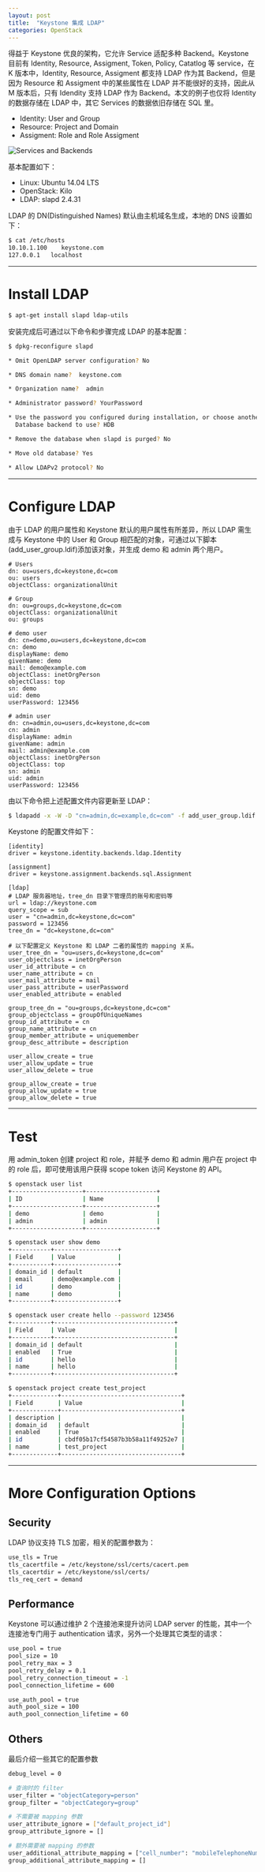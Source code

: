 ```yaml
---
layout: post
title:  "Keystone 集成 LDAP"
categories: OpenStack
---
```



得益于 Keystone 优良的架构，它允许 Service 适配多种 Backend。Keystone 目前有 Identity, Resource, Assigment, Token, Policy, Catatlog 等 service，在 K 版本中，Identity, Resource, Assigment 都支持 LDAP 作为其 Backend，但是因为 Resource 和 Assigment 中的某些属性在 LDAP 并不能很好的支持，因此从 M 版本后，只有 Idendity 支持 LDAP 作为 Backend。本文的例子也仅将 Identity 的数据存储在 LDAP 中，其它 Services 的数据依旧存储在 SQL 里。

- Identity: User and Group
- Resource: Project and Domain
- Assigment: Role and Role Assigment

![Services and Backends](http://7xp2eu.com1.z0.glb.clouddn.com/keystone%20service%20and%20backend.png?imageView2/1/w/1300/q/100) 

基本配置如下：

- Linux: Ubuntu 14.04 LTS
- OpenStack: Kilo
- LDAP: slapd 2.4.31

LDAP 的 DN(Distinguished Names) 默认由主机域名生成，本地的 DNS 设置如下：

~~~ bash
$ cat /etc/hosts
10.10.1.100    keystone.com
127.0.0.1   localhost
~~~
----------------

# Install LDAP

~~~ bash
$ apt-get install slapd ldap-utils
~~~

安装完成后可通过以下命令和步骤完成 LDAP 的基本配置：

~~~ bash
$ dpkg-reconfigure slapd

* Omit OpenLDAP server configuration? No

* DNS domain name?  keystone.com

* Organization name?  admin

* Administrator password? YourPassword

* Use the password you configured during installation, or choose another one
  Database backend to use? HDB

* Remove the database when slapd is purged? No

* Move old database? Yes

* Allow LDAPv2 protocol? No
~~~


---------------

# Configure LDAP

由于 LDAP 的用户属性和 Keystone 默认的用户属性有所差异，所以 LDAP 需生成与 Keystone 中的 User 和 Group 相匹配的对象，可通过以下脚本(add\_user\_group.ldif)添加该对象，并生成 demo 和 admin 两个用户。

~~~
# Users
dn: ou=users,dc=keystone,dc=com
ou: users
objectClass: organizationalUnit

# Group
dn: ou=groups,dc=keystone,dc=com
objectClass: organizationalUnit
ou: groups

# demo user
dn: cn=demo,ou=users,dc=keystone,dc=com
cn: demo
displayName: demo
givenName: demo
mail: demo@example.com
objectClass: inetOrgPerson
objectClass: top
sn: demo
uid: demo
userPassword: 123456

# admin user
dn: cn=admin,ou=users,dc=keystone,dc=com
cn: admin
displayName: admin
givenName: admin
mail: admin@example.com
objectClass: inetOrgPerson
objectClass: top
sn: admin
uid: admin
userPassword: 123456
~~~

由以下命令把上述配置文件内容更新至 LDAP：

~~~ bash
$ ldapadd -x -W -D "cn=admin,dc=example,dc=com" -f add_user_group.ldif
~~~

Keystone 的配置文件如下：

~~~
[identity]
driver = keystone.identity.backends.ldap.Identity

[assignment]
driver = keystone.assignment.backends.sql.Assignment

[ldap]
# LDAP 服务器地址，tree_dn 目录下管理员的账号和密码等
url = ldap://keystone.com              
query_scope = sub
user = "cn=admin,dc=keystone,dc=com" 
password = 123456
tree_dn = "dc=keystone,dc=com"

# 以下配置定义 Keystone 和 LDAP 二者的属性的 mapping 关系。
user_tree_dn = "ou=users,dc=keystone,dc=com"  
user_objectclass = inetOrgPerson
user_id_attribute = cn
user_name_attribute = cn
user_mail_attribute = mail
user_pass_attribute = userPassword
user_enabled_attribute = enabled

group_tree_dn = "ou=groups,dc=keystone,dc=com"
group_objectclass = groupOfUniqueNames
group_id_attribute = cn
group_name_attribute = cn
group_member_attribute = uniquemember
group_desc_attribute = description

user_allow_create = true
user_allow_update = true
user_allow_delete = true

group_allow_create = true
group_allow_update = true
group_allow_delete = true
~~~

--------------------

# Test

用 admin_token 创建 project 和 role，并赋予 demo 和 admin 用户在 project 中的 role 后，即可使用该用户获得 scope token 访问 Keystone 的 API。

~~~ bash
$ openstack user list
+--------------------+--------------------+
| ID                 | Name               |
+--------------------+--------------------+
| demo               | demo               |
| admin              | admin              |
+--------------------+--------------------+

$ openstack user show demo
+-----------+------------------+
| Field     | Value            |
+-----------+------------------+
| domain_id | default          |
| email     | demo@example.com |
| id        | demo             |
| name      | demo             |
+-----------+------------------+

$ openstack user create hello --password 123456
+-----------+----------------------------------+
| Field     | Value                            |
+-----------+----------------------------------+
| domain_id | default                          |
| enabled   | True                             |
| id        | hello                            |
| name      | hello                            |
+-----------+----------------------------------+

$ openstack project create test_project
+-------------+----------------------------------+
| Field       | Value                            |
+-------------+----------------------------------+
| description |                                  |
| domain_id   | default                          |
| enabled     | True                             |
| id          | cbdf05b17cf54587b3b58a11f49252e7 |
| name        | test_project                     |
+-------------+----------------------------------+
~~~

----

# More Configuration Options

## Security

LDAP 协议支持 TLS 加密，相关的配置参数为：

~~~ bash
use_tls = True
tls_cacertfile = /etc/keystone/ssl/certs/cacert.pem
tls_cacertdir = /etc/keystone/ssl/certs/
tls_req_cert = demand
~~~

## Performance

Keystone 可以通过维护 2 个连接池来提升访问 LDAP server 的性能，其中一个连接池专门用于 authentication 请求，另外一个处理其它类型的请求：

~~~ bash
use_pool = true
pool_size = 10
pool_retry_max = 3
pool_retry_delay = 0.1
pool_retry_connection_timeout = -1
pool_connection_lifetime = 600

use_auth_pool = true
auth_pool_size = 100
auth_pool_connection_lifetime = 60
~~~

## Others

最后介绍一些其它的配置参数

~~~ bash
debug_level = 0

# 查询时的 filter
user_filter = "objectCategory=person"
group_filter = "objectCategory=group"

# 不需要被 mapping 参数
user_attribute_ignore = ["default_project_id"]
group_attribute_ignore = []

# 额外需要被 mapping 的参数
user_additional_attribute_mapping = ["cell_number": "mobileTelephoneNumber"]
group_additional_attribute_mapping = []
~~~